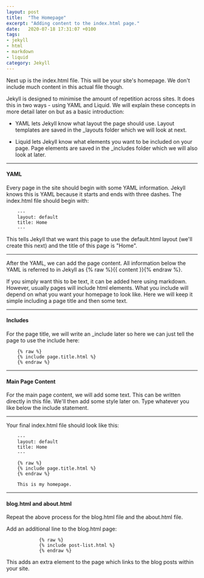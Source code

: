```yaml
---
layout: post
title:  "The Homepage"
excerpt: "Adding content to the index.html page."
date:   2020-07-18 17:31:07 +0100
tags:
- jekyll
- html
- markdown
- liquid
category: Jekyll
---
```


Next up is the index.html file. This will be your site's homepage. We don't include much content in this actual file though. 

Jekyll is designed to minimise the amount of repetition across sites. It does this in two ways - using YAML and Liquid. We will explain these concepts in more detail later on but as a basic introduction:

- YAML lets Jekyll know what layout the page should use. Layout templates are saved in the _layouts folder which we will look at next. 

- Liquid lets Jekyll know what elements you want to be included on your page. Page elements are saved in the _includes folder which we will also look at later. 

<hr class="line">

#### YAML

Every page in the site should begin with some YAML information. Jekyll knows this is YAML because it starts and ends with three dashes. The index.html file should begin with:

        ---
        layout: default
        title: Home
        ---

This tells Jekyll that we want this page to use the default.html layout (we'll create this next) and the title of this page is "Home".

<hr class="line">

After the YAML, we can add the page content. All information below the YAML is referred to in Jekyll as {% raw %}{{ content }}{% endraw %}. 

If you simply want this to be text, it can be added here using markdown. However, usually pages will include html elements. What you include will depend on what you want your homepage to look like. Here we will keep it simple including a page title and then some text. 

<hr class="line">

#### Includes

For the page title, we will write an _include later so here we can just tell the page to use the include here:

        {% raw %} 
        {% include page.title.html %}
        {% endraw %} 

<hr class="line">

#### Main Page Content

For the main page content, we will add some text. This can be written directly in this file. We'll then add some style later on. Type whatever you like below the include statement. 

<hr class="line">

Your final index.html file should look like this:

        ---
        layout: default
        title: Home
        ---

        {% raw %} 
        {% include page.title.html %}
        {% endraw %}

        This is my homepage.

<hr class="line">

#### blog.html and about.html

Repeat the above process for the blog.html file and the about.html file. 

Add an additional line to the blog.html page:

                {% raw %}
                {% include post-list.html %}
                {% endraw %}

This adds an extra element to the page which links to the blog posts within your site. 
